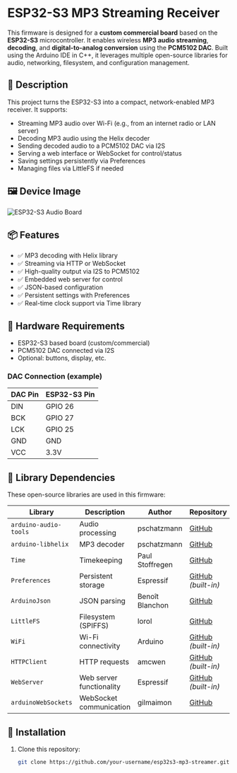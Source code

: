 # ESP32-S3 MP3 Streaming Receiver

This firmware is designed for a **custom commercial board** based on the **ESP32-S3** microcontroller. It enables wireless **MP3 audio streaming**, **decoding**, and **digital-to-analog conversion** using the **PCM5102 DAC**. Built using the Arduino IDE in C++, it leverages multiple open-source libraries for audio, networking, filesystem, and configuration management.

## 🎵 Description

This project turns the ESP32-S3 into a compact, network-enabled MP3 receiver. It supports:

- Streaming MP3 audio over Wi-Fi (e.g., from an internet radio or LAN server)
- Decoding MP3 audio using the Helix decoder
- Sending decoded audio to a PCM5102 DAC via I2S
- Serving a web interface or WebSocket for control/status
- Saving settings persistently via Preferences
- Managing files via LittleFS if needed

## 🖼️ Device Image

![ESP32-S3 Audio Board](https://github.com/ulivee/audiocast_v2/blob/main/pcb_render.png)


## 📦 Features

- ✅ MP3 decoding with Helix library
- ✅ Streaming via HTTP or WebSocket
- ✅ High-quality output via I2S to PCM5102
- ✅ Embedded web server for control
- ✅ JSON-based configuration
- ✅ Persistent settings with Preferences
- ✅ Real-time clock support via Time library

## 🧰 Hardware Requirements

- ESP32-S3 based board (custom/commercial)
- PCM5102 DAC connected via I2S
- Optional: buttons, display, etc.

### DAC Connection (example)

| DAC Pin | ESP32-S3 Pin |
|---------|---------------|
| DIN     | GPIO 26       |
| BCK     | GPIO 27       |
| LCK     | GPIO 25       |
| GND     | GND           |
| VCC     | 3.3V          |

## 🧪 Library Dependencies

These open-source libraries are used in this firmware:

| Library               | Description              | Author         | Repository |
|------------------------|--------------------------|----------------|------------|
| `arduino-audio-tools` | Audio processing         | pschatzmann    | [GitHub](https://github.com/pschatzmann/arduino-audio-tools) |
| `arduino-libhelix`    | MP3 decoder              | pschatzmann    | [GitHub](https://github.com/pschatzmann/arduino-libhelix) |
| `Time`                | Timekeeping              | Paul Stoffregen| [GitHub](https://github.com/PaulStoffregen/Time) |
| `Preferences`         | Persistent storage       | Espressif      | [GitHub](https://github.com/espressif/arduino-esp32) *(built-in)* |
| `ArduinoJson`         | JSON parsing             | Benoît Blanchon| [GitHub](https://github.com/bblanchon/ArduinoJson) |
| `LittleFS`            | Filesystem (SPIFFS)      | lorol          | [GitHub](https://github.com/lorol/LITTLEFS) |
| `WiFi`                | Wi-Fi connectivity       | Arduino        | [GitHub](https://github.com/espressif/arduino-esp32) *(built-in)* |
| `HTTPClient`          | HTTP requests            | amcwen         | [GitHub](https://github.com/espressif/arduino-esp32) *(built-in)* |
| `WebServer`           | Web server functionality | Espressif      | [GitHub](https://github.com/espressif/arduino-esp32) *(built-in)* |
| `arduinoWebSockets`   | WebSocket communication  | gilmaimon      | [GitHub](https://github.com/gilmaimon/ArduinoWebsockets) |

## 🔧 Installation

1. Clone this repository:
   ```bash
   git clone https://github.com/your-username/esp32s3-mp3-streamer.git

